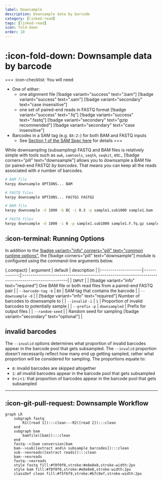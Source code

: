 ```yaml
---
label: Downsample
description: Downsample data by barcode
category: [linked-read]
tags: [linked-read]
icon: fold-down
order: 10
---
```


# :icon-fold-down: Downsample data by barcode

===  :icon-checklist: You will need
- One of either:
  - one alignment file [!badge variant="success" text=".bam"] [!badge variant="success" text=".sam"] [!badge variant="secondary" text="case insensitive"]
  - one set of paired-end reads in FASTQ format [!badge variant="success" text=".fq"] [!badge variant="success" text=".fastq"] [!badge variant="secondary" text="gzip recommended"] [!badge variant="secondary" text="case insensitive"]
- Barcodes in a SAM tag (e.g. `BX:Z:`) for both BAM and FASTQ inputs
  - See [Section 1 of the SAM Spec here](https://samtools.github.io/hts-specs/SAMtags.pdf) for details
===

While downsampling (subsampling) FASTQ and BAM files is relatively simple with tools such as `awk`, `samtools`, `seqtk`, `seqkit`, etc.,
[!badge corners="pill" text="downsample"] allows you to downsample a BAM file (or paired-end FASTQ) _by barcodes_. That means you can
keep all the reads associated with `d` number of barcodes.

```bash usage
# BAM file
harpy downsample OPTIONS... BAM

# FASTQ files
harpy downsample OPTIONS... FASTQ1 FASTQ2
```

```bash example
# BAM file
harpy downsample -d 1000 -b BC -i 0.3 -p sample1.sub1000 sample1.bam

# FASTQ files
harpy downsample -d 1000 -i 0 -p sample1.sub1000 sample1.F.fq.gz sample1.R.fq.gz
```

## :icon-terminal: Running Options
In addition to the [!badge variant="info" corners="pill" text="common runtime options"](/common_options.md), the [!badge corners="pill" text="downsample"]
module is configured using the command-line arguments below.

{.compact}
| argument             |    default    | description                                                                                          |
|:---------------------|:-------------:|:-----------------------------------------------------------------------------------------------------|
| `INPUT`              |               | [!badge variant="info" text="required"] One BAM file or both read files from a paired-end FASTQ pair |
| `--barcode-tag` `-b` |     `BX`      | SAM tag that contains the barcode                                                                    |
| `--downsample` `-d`  |               | [!badge variant="info" text="required"] Number of barcodes to downsample to                          |
| `--invalid` `-i`     |      `1`      | Proportion of invalid barcodes to potentially sample                                                 |
| `--prefix` `-p`      | `downsampled` | Prefix for output files                                                                              |
| `--random-seed`      |               | Random seed for sampling [!badge variant="secondary" text="optional"]                                |

## invalid barcodes
The `--invalid` options determines what proportion of invalid barcodes appear in the barcode
pool that gets subsampled. The `--invalid` proportion doesn't necessarily reflect how many
end up getting sampled, rather what proportion will be considered for sampling. The proportions equate to:
- `0`: invalid barcodes are skipped altogether
- `1`: all invalid barcodes appear in the barcode pool that gets subsampled
- `0`<`i`<`1`: that proportion of barcodes appear in the barcode pool that gets subsampled

----
## :icon-git-pull-request: Downsample Workflow
```mermaid
graph LR
    subgraph fastq
        R1([read 1]):::clean---R2([read 2]):::clean
    end
    subgraph bam
        bamfile([bam]):::clean
    end
    fastq-->|bam conversion|bam
    bam-->sub([extract and\n subsample barcodes]):::clean
    sub-->exreads([extract reads]):::clean
    bam-->exreads
    fastq-->exreads
    style fastq fill:#f0f0f0,stroke:#e8e8e8,stroke-width:2px
    style bam fill:#f0f0f0,stroke:#e8e8e8,stroke-width:2px
    classDef clean fill:#f5f6f9,stroke:#b7c9ef,stroke-width:2px
```